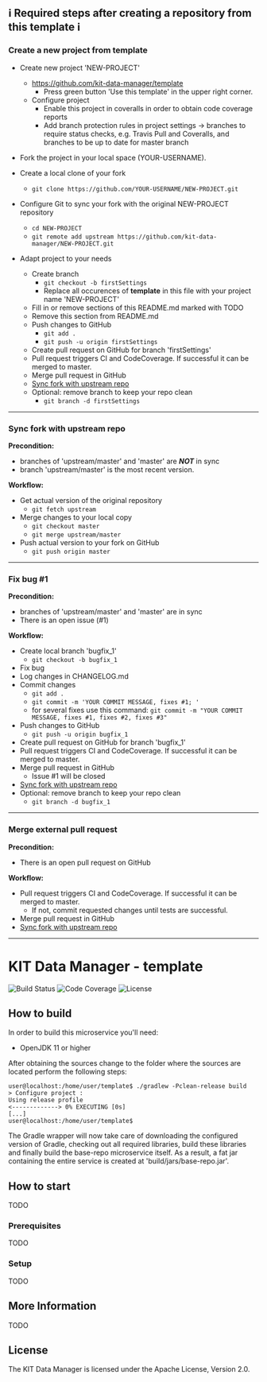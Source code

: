 ## :information_source: Required steps after creating a repository from this template :information_source:

### **Create a new project from template**
- Create new project 'NEW-PROJECT'
    - https://github.com/kit-data-manager/template
        - Press green button 'Use this template' in the upper right corner.
    - Configure project
         - Enable this project in coveralls in order to obtain code coverage reports
         - Add branch protection rules in project settings -> branches to require status checks, e.g. Travis Pull and Coveralls, and branches to be up to date for master branch
   
- Fork the project in your local space (YOUR-USERNAME).
- Create a local clone of your fork
    - `git clone https://github.com/YOUR-USERNAME/NEW-PROJECT.git`

- Configure Git to sync your fork with the original NEW-PROJECT repository 
     - `cd NEW-PROJECT`
     - `git remote add upstream https://github.com/kit-data-manager/NEW-PROJECT.git`
- Adapt project to your needs
    - Create branch
        - `git checkout -b firstSettings`
        - Replace all occurences of **template** in this file with your project name 'NEW-PROJECT'
    - Fill in or remove sections of this README.md marked with TODO
    - Remove this section from README.md
    - Push changes to GitHub
        - `git add .`
        - `git push -u origin firstSettings`
    - Create pull request on GitHub for branch 'firstSettings'
    - Pull request triggers CI and CodeCoverage. If successful it can be merged to master.
    - Merge pull request in GitHub
    - [Sync fork with upstream repo](#Sync-fork-with-upstream-repo)
    - Optional: remove branch to keep your repo clean
        - `git branch -d firstSettings`
    
---
### Sync fork with upstream repo
**Precondition:** 

- branches of 'upstream/master' and 'master' are ***NOT*** in sync
- branch 'upstream/master' is the most recent version.

**Workflow:**
- Get actual version of the original repository
    - `git fetch upstream`
- Merge changes to your local copy
    - `git checkout master`
    - `git merge upstream/master`
- Push actual version to your fork on GitHub
    - `git push origin master` 


---
### Fix bug #1


**Precondition:** 

- branches of 'upstream/master' and 'master' are in sync
- There is an open issue (#1)

**Workflow:**

- Create local branch 'bugfix_1' 
    - `git checkout -b bugfix_1`
- Fix bug
- Log changes in CHANGELOG.md
- Commit changes
    - `git add . `
    - `git commit -m 'YOUR COMMIT MESSAGE, fixes #1; '`
    -  for several fixes use this command: `git commit -m "YOUR COMMIT MESSAGE, fixes #1, fixes #2, fixes #3"`
- Push changes to GitHub
    - `git push -u origin bugfix_1`
- Create pull request on GitHub for branch 'bugfix_1'
- Pull request triggers CI and CodeCoverage. If successful it can be merged to master.
- Merge pull request in GitHub
    - Issue #1 will be closed
- [Sync fork with upstream repo](#Sync-fork-with-upstream-repo)
- Optional: remove branch to keep your repo clean
    - `git branch -d bugfix_1`


---
### Merge external pull request

**Precondition:** 

- There is an open pull request on GitHub

**Workflow:**

- Pull request triggers CI and CodeCoverage. If successful it can be merged to master.
    - If not, commit requested changes until tests are successful.
- Merge pull request in GitHub
- [Sync fork with upstream repo](#Sync-fork-with-upstream-repo)

---

# KIT Data Manager - template

![Build Status](https://img.shields.io/travis/kit-data-manager/template.svg)
![Code Coverage](https://img.shields.io/coveralls/github/kit-data-manager/template.svg)
![License](https://img.shields.io/github/license/kit-data-manager/template.svg)

## How to build

In order to build this microservice you'll need:

* OpenJDK 11 or higher

After obtaining the sources change to the folder where the sources are located perform the following steps:

```
user@localhost:/home/user/template$ ./gradlew -Pclean-release build
> Configure project :
Using release profile
<-------------> 0% EXECUTING [0s]
[...]
user@localhost:/home/user/template$
```

The Gradle wrapper will now take care of downloading the configured version of Gradle, checking out all required libraries, build these
libraries and finally build the base-repo microservice itself. As a result, a fat jar containing the entire service is created at 'build/jars/base-repo.jar'.

## How to start

TODO

### Prerequisites

TODO

### Setup

TODO

## More Information

TODO

## License

The KIT Data Manager is licensed under the Apache License, Version 2.0.
